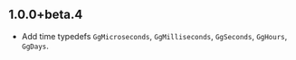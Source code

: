 ## 1.0.0+beta.4

- Add time typedefs `GgMicroseconds`, `GgMilliseconds`,  `GgSeconds`,
  `GgHours`,  `GgDays`.
